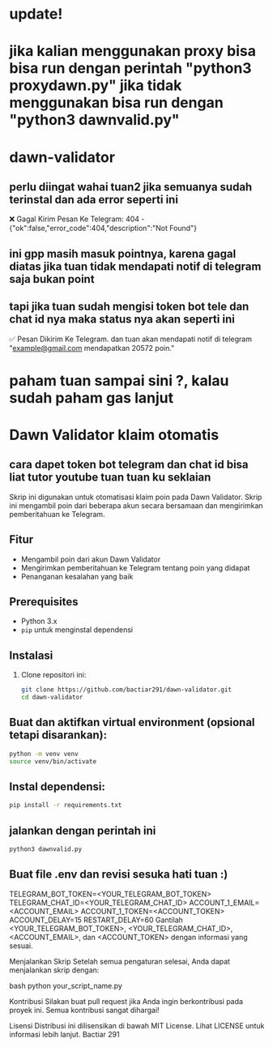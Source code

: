 # update! 
# jika kalian menggunakan proxy bisa bisa run dengan perintah "python3 proxydawn.py" jika tidak menggunakan bisa run dengan "python3 dawnvalid.py"


# dawn-validator
## perlu diingat wahai tuan2 jika semuanya sudah terinstal dan ada error seperti ini 
❌ Gagal Kirim Pesan Ke Telegram: 404 - {"ok":false,"error_code":404,"description":"Not Found"}
## ini gpp masih masuk pointnya, karena gagal diatas jika tuan tidak mendapati notif di telegram saja bukan point
## tapi jika tuan sudah mengisi token bot tele dan chat id nya maka status nya akan seperti ini
✅   Pesan Dikirim Ke Telegram.
dan tuan akan mendapati notif di telegram "example@gmail.com mendapatkan 20572 poin."
# paham tuan sampai sini ?, kalau sudah paham gas lanjut
# Dawn Validator klaim otomatis
## cara dapet token bot telegram dan chat id bisa liat tutor youtube tuan tuan ku seklaian  

Skrip ini digunakan untuk otomatisasi klaim poin pada Dawn Validator. Skrip ini mengambil poin dari beberapa akun secara bersamaan dan mengirimkan pemberitahuan ke Telegram.

## Fitur

- Mengambil poin dari akun Dawn Validator
- Mengirimkan pemberitahuan ke Telegram tentang poin yang didapat
- Penanganan kesalahan yang baik

## Prerequisites

- Python 3.x
- `pip` untuk menginstal dependensi

## Instalasi

1. Clone repositori ini:

   ```bash
   git clone https://github.com/bactiar291/dawn-validator.git
   cd dawn-validator
   ```
## Buat dan aktifkan virtual environment (opsional tetapi disarankan):

```bash
python -m venv venv
source venv/bin/activate
```
## Instal dependensi:

```bash
pip install -r requirements.txt
```

## jalankan dengan perintah ini 
```bash 
python3 dawnvalid.py
```
## Buat file .env dan revisi sesuka hati tuan :)
TELEGRAM_BOT_TOKEN=<YOUR_TELEGRAM_BOT_TOKEN>
TELEGRAM_CHAT_ID=<YOUR_TELEGRAM_CHAT_ID>
ACCOUNT_1_EMAIL=<ACCOUNT_EMAIL>
ACCOUNT_1_TOKEN=<ACCOUNT_TOKEN>
ACCOUNT_DELAY=15
RESTART_DELAY=60
Gantilah <YOUR_TELEGRAM_BOT_TOKEN>, <YOUR_TELEGRAM_CHAT_ID>, <ACCOUNT_EMAIL>, dan <ACCOUNT_TOKEN> dengan informasi yang sesuai.

Menjalankan Skrip
Setelah semua pengaturan selesai, Anda dapat menjalankan skrip dengan:

bash
python your_script_name.py


Kontribusi
Silakan buat pull request jika Anda ingin berkontribusi pada proyek ini. Semua kontribusi sangat dihargai!

Lisensi
Distribusi ini dilisensikan di bawah MIT License. Lihat LICENSE untuk informasi lebih lanjut.
Bactiar 291
